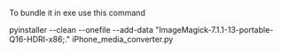 To bundle it in exe use this command

pyinstaller --clean --onefile --add-data "ImageMagick-7.1.1-13-portable-Q16-HDRI-x86;." iPhone_media_converter.py